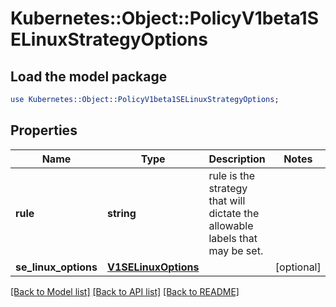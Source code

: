 # Kubernetes::Object::PolicyV1beta1SELinuxStrategyOptions

## Load the model package
```perl
use Kubernetes::Object::PolicyV1beta1SELinuxStrategyOptions;
```

## Properties
Name | Type | Description | Notes
------------ | ------------- | ------------- | -------------
**rule** | **string** | rule is the strategy that will dictate the allowable labels that may be set. | 
**se_linux_options** | [**V1SELinuxOptions**](V1SELinuxOptions.md) |  | [optional] 

[[Back to Model list]](../README.md#documentation-for-models) [[Back to API list]](../README.md#documentation-for-api-endpoints) [[Back to README]](../README.md)



